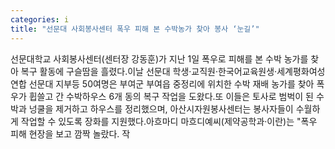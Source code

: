 ```yaml
---
categories: i
title: "선문대 사회봉사센터 폭우 피해 본 수박농가 찾아 봉사 ‘눈길’"
---
```

선문대학교 사회봉사센터(센터장 강동훈)가 지난 1일 폭우로 피해를 본 수박 농가를 찾아 복구 활동에 구슬땀을 흘렸다.이날 선문대 학생·교직원·한국어교육원생·세계평화여성연합 선문대 지부등 50여명은 부여군 부여읍 중정리에 위치한 수박 재배 농가를 찾아 폭우가 휩쓸고 간 수박하우스 6개 동의 복구 작업을 도왔다.또 이들은 토사로 범벅이 된 수박과 넝쿨을 제거하고 하우스를 정리했으며, 아산시자원봉사센터는 봉사자들이 수월하게 작업할 수 있도록 장화를 지원했다.아흐마디 마흐디예씨(제약공학과·이란)는 "폭우 피해 현장을 보고 깜짝 놀랐다. 작